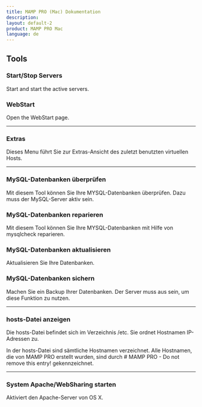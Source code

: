 ```yaml
---
title: MAMP PRO (Mac) Dokumentation
description: 
layout: default-2
product: MAMP PRO Mac
language: de
---
```


## Tools

### Start/Stop Servers

Start and start the active servers.

### WebStart

Open the WebStart page.

---

### Extras

Dieses Menu führt Sie zur Extras-Ansicht des zuletzt benutzten virtuellen Hosts.

---

### MySQL-Datenbanken überprüfen 

Mit diesem Tool können Sie Ihre MYSQL-Datenbanken überprüfen. Dazu muss der MySQL-Server aktiv sein.

### MySQL-Datenbanken reparieren

Mit diesem Tool können Sie Ihre MYSQL-Datenbanken mit Hilfe von mysqlcheck reparieren.

### MySQL-Datenbanken aktualisieren

Aktualisieren Sie Ihre Datenbanken.

### MySQL-Datenbanken sichern

Machen Sie ein Backup Ihrer Datenbanken. Der Server muss aus sein, um diese Funktion zu nutzen.

---

### hosts-Datei anzeigen

Die hosts-Datei befindet sich im Verzeichnis /etc. Sie ordnet Hostnamen IP-Adressen zu.

In der hosts-Datei sind sämtliche Hostnamen verzeichnet. Alle Hostnamen, die von MAMP PRO erstellt wurden, sind durch # MAMP PRO - Do not remove this entry! gekennzeichnet.

---
 
### System Apache/WebSharing starten

Aktiviert den Apache-Server von OS X.


